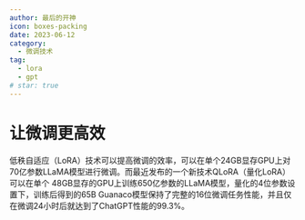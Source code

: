 ```yaml
---
author: 最后的开神
icon: boxes-packing
date: 2023-06-12
category:
  - 微调技术
tag:
  - lora
  - gpt
# star: true
---
```


# 让微调更高效

低秩自适应（LoRA）技术可以提高微调的效率，可以在单个24GB显存GPU上对70亿参数LLaMA模型进行微调。而最近发布的一个新技术QLoRA（量化LoRA）可以在单个 48GB显存的GPU上训练650亿参数的LLaMA模型，量化的4位参数设置下，训练后得到的65B Guanaco模型保持了完整的16位微调任务性能，并且仅在微调24小时后就达到了ChatGPT性能的99.3%。
